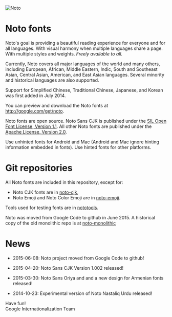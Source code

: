 ![Noto](http://noto.googlecode.com/svn/wiki/images/noto.png)
# Noto fonts

Noto's goal is providing a beautiful reading experience for everyone and for all languages. With visual harmony when multiple languages share a page. With multiple styles and weights. *Freely available to all.*

Currently, Noto covers all major languages of the world and many others, including European, African, Middle Eastern, Indic, South and Southeast Asian, Central Asian, American, and East Asian languages. Several minority and historical languages are also supported.

Support for Simplified Chinese, Traditional Chinese, Japanese, and Korean was first added in July 2014.

You can preview and download the Noto fonts at http://google.com/get/noto.


Noto fonts are open source. Noto Sans CJK is published under the [SIL Open Font License, Version 1.1](http://scripts.sil.org/cms/scripts/page.php?site_id=nrsi&id=OFL). All other Noto fonts are published under the [Apache License, Version 2.0](http://www.apache.org/licenses/LICENSE-2.0.html).

Use unhinted fonts for Android and Mac (Android and Mac ignore hinting information embedded in fonts). 
Use hinted fonts for other platforms.

# Git repositories

All Noto fonts are included in this repository, except for:

  * Noto CJK fonts are in [noto-cjk](https://github.com/googlei18n/noto-cjk),
  * Noto Emoji and Noto Color Emoji are in [noto-emoji](https://github.com/googlei18n/noto-emoji).

Tools used for testing fonts are in [nototools](https://github.com/googlei18n/nototools).

Noto was moved from Google Code to github in June 2015.  A historical copy of the old monolithic repo is at [noto-monolithic](https://github.com/googlei18n/noto-monolithic)

# News

* 2015-06-08: Noto project moved from Google Code to github!

* 2015-04-20: Noto Sans CJK Version 1.002 released!

* 2015-03-30: Noto Sans Oriya and and a new design for Armenian fonts released!

* 2014-10-23: Experimental version of Noto Nastaliq Urdu released!

Have fun!<br/>
Google Internationalization Team
